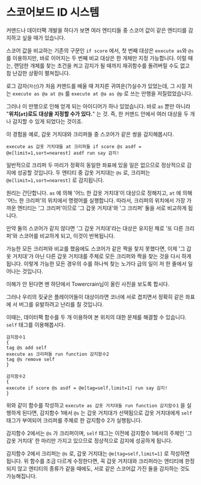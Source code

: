 # 스코어보드 ID 시스템

커맨드나 데이터팩 개발을 하다가 보면 여러 엔티티들 중 스코어 값이 같은 엔티티를 감지하고 싶을 때가 있습니다.

스코어 값을 비교하는 기존의 구문인 `if score` 에서, 첫 번째 대상은 `execute as`와 `@s`를 이용하지만, 바로 이어지는 두 번째 비교 대상은 한 개체만 지정 가능합니다. 이럴 때는, 랜덤한 개체를 찾는 조건을 켜고 감지가 될 때까지 재귀함수를 돌려버릴 수도 없고 참 난감한 상황이 펼쳐집니다.

로그 감자(`자신`)가 처음 커맨드를 배울 때 저지른 귀여운(?)실수가 있었는데, 그 시절 저는 `execute as @a at @s` 를 `execute at @a as @p` 로 쓰는 만행을 저질렀었습니다.

그러나 이 만행으로 인해 얻게 되는 아이디어가 하나 있었습니다. 바로 `as` 뿐만 아니라 "**위치(`at`)로도 대상을 지정할 수가 있다.**" 는 것. 즉, 한 커맨드 안에서 여러 대상을 두 개나 감지할 수 있게 되었다는 것이죠.

이 경험을 예로, 갑옷 거치대와 크리퍼들 중 스코어가 같은 쌍을 감지해봅시다.

```mcfunction
execute as 갑옷 거치대들 at 크리퍼들 if score @s asdf = @e[limit=1,sort=nearest] asdf run say 감지!
 ```

일반적으로 크리퍼 두 마리가 정확히 동일한 좌표에 있을 일은 없으므로 정상적으로 감지에 성공할 것입니다. 두 엔티티 중 갑옷 거치대는 `@s` 로, 크리퍼는 `@e[limit=1,sort=nearest]` 로 감지됩니다.

원리는 간단합니다. `as` 에 의해 '어느 한 갑옷 거치대'이 대상으로 정해지고, `at` 에 의해 '어느 한 크리퍼'의 위치에서 명령어를 실행합니다. 따라서, 크리퍼의 위치에서 가장 가까운 엔티티는 '그 크리퍼'이므로 '그 갑옷 거치대'와 '그 크리퍼' 둘을 서로 비교하게 됩니다.

만약 둘의 스코어가 같지 않다면 '그 갑옷 거치대'라는 대상은 유지된 채로 '또 다른 크리퍼'와 스코어를 비교하게 되고, 이것이 반복됩니다.

가능한 모든 크리퍼와 비교를 했음에도 스코어가 같은 짝을 찾지 못했다면, 이제 '그 갑옷 거치대'가 아닌 다른 갑옷 거치대를 주체로 모든 크리퍼와 짝을 찾는 것을 다시 하게 됩니다. 이렇게 가능한 모든 경우의 수를 하나씩 찾는 노가다 급의 일이 저 한 줄에서 일어나는 것입니다.

이해가 안 된다면 맨 하단에서 Towercrain님이 올린 사진을 보도록 합시다.

그러나 우리의 짖궂은 플레이어들이 대상이라면 코너에 서로 겹치면서 정확히 같은 좌표에 서 버그를 유발하려고 난리를 칠 것입니다.

이때는, 데이터팩 함수를 두 개 이용하여 본 위치의 대한 문제를 해결할 수 있습니다. `self` 태그를 이용해봅시다.

```mcfunction
감지함수1
{
tag @s add self
execute as 크리퍼들 run function 감지함수2
tag @s remove self
}
```
```mcfunction
감지함수2
{
execute if score @s asdf = @e[tag=self,limit=1] run say 감지!
}
```

위와 같이 함수를 작성하고 `execute as 갑옷 거치대들 run function 감지함수1` 을 실행하게 된다면, 감지함수 1에서 `@s` 는 갑옷 거치대가 선택됨으로 갑옷 거치대에게 `self` 태그가 부여되어 크리퍼를 주체로 한 감지함수 2가 실행됩니다.

감지함수 2에서는 `@s` 가 크리퍼이며, `self` 태그는 이전에 감지함수 1에서의 주체인 '그 갑옷 거치대' 한 마리만 가지고 있으므로 정상적으로 감지에 성공하게 됩니다.

감지함수 2에서 크리퍼는 `@s` 로, 갑옷 거치대는  `@e[tag=self,limit=1]` 로 작성하면 됩니다. 위 함수를 조금 다르게 수정한다면, 꼭 갑옷 거치대와 크리퍼라는 엔티티에 한정되지 않고 엔티티의 종류가 같을 때에도, 서로 같은 스코어값 가진 둘을 감지하는 것도 가능해집니다.
